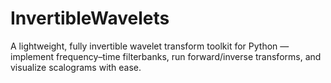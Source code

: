 # InvertibleWavelets
 
A lightweight, fully invertible wavelet transform toolkit for Python — implement frequency–time filterbanks, run forward/inverse transforms, and visualize scalograms with ease.